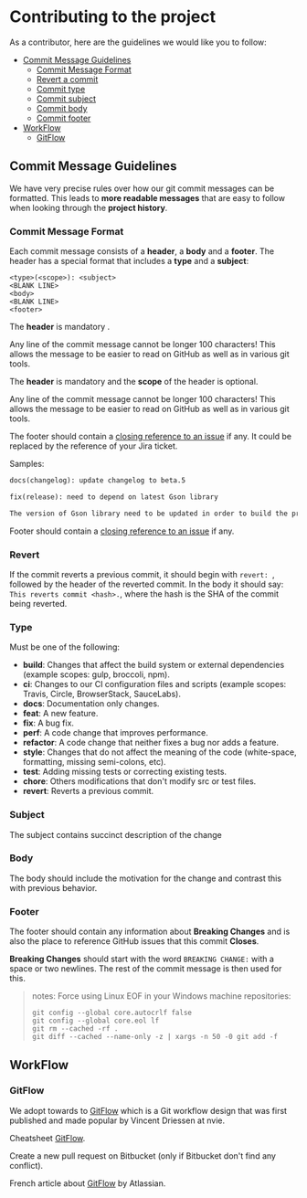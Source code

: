 

# Contributing to the project

As a contributor, here are the guidelines we would like you to follow:
 
 - [Commit Message Guidelines](#commit)
	 - [Commit Message Format](#format)
	 - [Revert a commit](#revert)
	 - [Commit type](#type)
	 - [Commit subject](#subject)
	 - [Commit body](#body)
	 - [Commit footer](#footer)
- [WorkFlow](#branch)
	 - [GitFlow](#gitflow)


## <a name="commit"></a> Commit Message Guidelines

We have very precise rules over how our git commit messages can be formatted.  This leads to **more
readable messages** that are easy to follow when looking through the **project history**.

### <a name="format"></a> Commit Message Format
Each commit message consists of a **header**, a **body** and a **footer**.  The header has a special
format that includes a **type** and a **subject**:

```
<type>(<scope>): <subject>
<BLANK LINE>
<body>
<BLANK LINE>
<footer>
```

The **header** is mandatory .

Any line of the commit message cannot be longer 100 characters! This allows the message to be easier
to read on GitHub as well as in various git tools.

The **header** is mandatory and the **scope** of the header is optional.

Any line of the commit message cannot be longer 100 characters! This allows the message to be easier
to read on GitHub as well as in various git tools.

The footer should contain a [closing reference to an issue](https://help.github.com/articles/closing-issues-via-commit-messages/) if any. 
It could be replaced by the reference of your Jira ticket.


Samples:

```markdown
docs(changelog): update changelog to beta.5
```

```markdown
fix(release): need to depend on latest Gson library

The version of Gson library need to be updated in order to build the project.
```

Footer should contain a [closing reference to an issue](https://help.github.com/articles/closing-issues-via-commit-messages/) if any.

### <a name="revert"></a>Revert
If the commit reverts a previous commit, it should begin with `revert: `, followed by the header of the reverted commit. In the body it should say: `This reverts commit <hash>.`, where the hash is the SHA of the commit being reverted.

### <a name="type"></a>Type
Must be one of the following:

- **build**: Changes that affect the build system or external dependencies (example scopes: gulp, broccoli, npm).
- **ci**: Changes to our CI configuration files and scripts (example scopes: Travis, Circle, BrowserStack, SauceLabs).
- **docs**: Documentation only changes.
- **feat**: A new feature.
- **fix**: A bug fix.
- **perf**: A code change that improves performance.
- **refactor**: A code change that neither fixes a bug nor adds a feature.
- **style**: Changes that do not affect the meaning of the code (white-space, formatting, missing semi-colons, etc).
- **test**: Adding missing tests or correcting existing tests.
- **chore**: Others modifications that don't modify src or test files.
- **revert**: Reverts a previous commit.

### <a name="subject"></a>Subject
The subject contains succinct description of the change

### <a name="body"></a>Body
The body should include the motivation for the change and contrast this with previous behavior.

### <a name="footer"></a>Footer
The footer should contain any information about **Breaking Changes** and is also the place to
reference GitHub issues that this commit **Closes**.

**Breaking Changes** should start with the word `BREAKING CHANGE:` with a space or two newlines. The rest of the commit message is then used for this.

>notes:
>	Force using Linux EOF in your Windows machine repositories:
>	```shell
>	git config --global core.autocrlf false
>	git config --global core.eol lf
>	git rm --cached -rf .
>	git diff --cached --name-only -z | xargs -n 50 -0 git add -f
>	```

## <a name="workflow"></a>WorkFlow

### <a name="gitflow"></a> GitFlow

We adopt towards to [GitFlow](http://nvie.com/posts/a-successful-git-branching-model/) which is a Git workflow design that was first published and made popular by Vincent Driessen at nvie.

Cheatsheet [GitFlow](https://danielkummer.github.io/git-flow-cheatsheet/).

Create a new pull request on Bitbucket (only if Bitbucket don't find any conflict).

French article about [GitFlow](https://fr.atlassian.com/git/tutorials/comparing-workflows/gitflow-workflow) by Atlassian.
